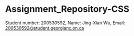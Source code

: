 # Assignment_Repository-CSS
Student number: 200530592, Name: Jing-Xian Wu, Email: 200530592@student.georgianc.on.ca
